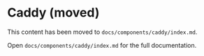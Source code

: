 # Caddy (moved)

This content has been moved to `docs/components/caddy/index.md`.

Open `docs/components/caddy/index.md` for the full documentation.
